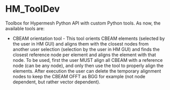 # HM_ToolDev

Toolbox for Hypermesh Python API with custom Python tools.
As now, the available tools are:
  - CBEAM orientation tool - This tool orients CBEAM elements (selected by the user in HM GUI) and aligns them with the closest nodes from another user selection (selection by the user in HM GUI) and finds the closest reference node per element and aligns the element with that node. To be used, first the user MUST align all CBEAM with a reference node (can be any node), and only then use the tool to properly align the elements. After execution the user can delete the temporary alignment nodes to keep the CBEAM OFFT as BGG for example (not node dependent, but rather vector dependent).
